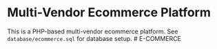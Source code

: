 # Multi-Vendor Ecommerce Platform

This is a PHP-based multi-vendor ecommerce platform. See `database/ecommerce.sql` for database setup.
#   E - C O M M E R C E  
 